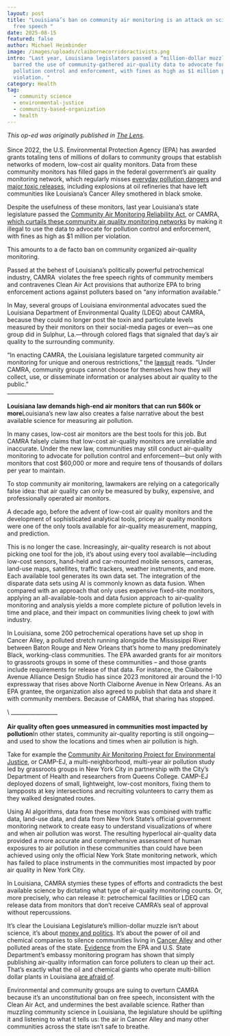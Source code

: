```yaml
---
layout: post
title: "Louisiana’s ban on community air monitoring is an attack on science and
  free speech "
date: 2025-08-15
featured: false
author: Michael Heimbinder
image: /images/uploads/claibornecorridoractivists.png
intro: "Last year, Louisiana legislators passed a “million-dollar muzzle,” which
  barred the use of community-gathered air-quality data to advocate for
  pollution control and enforcement, with fines as high as $1 million per
  violation. "
category: Health
tag:
  - community science
  - environmental-justice
  - community-based-organization
  - health
---
```

*This op-ed was originally published in [The Lens](https://thelensnola.org/2025/07/23/louisianas-ban-on-community-air-monitoring-is-an-attack-on-science-and-free-speech/).*\
\
Since 2022, the U.S. Environmental Protection Agency (EPA) has awarded grants totaling tens of millions of dollars to community groups that establish networks of modern, low-cost air quality monitors. Data from these community monitors has filled gaps in the federal government’s air quality monitoring network, which regularly misses [everyday pollution dangers](https://news.oilandgaswatch.org/post/new-study-refineries-under-reported-benzene-emissions-by-as-much-as-28-fold) and [major toxic releases](https://www.reuters.com/article/usa-pollution-airmonitors-specialreport/us-air-monitors-routinely-miss-pollution-even-refinery-explosions-idUSKBN28B4RT/), including explosions at oil refineries that have left communities like Louisiana’s Cancer Alley smothered in black smoke.

Despite the usefulness of these monitors, last year Louisiana’s state legislature passed the [Community Air Monitoring Reliability Act](https://legis.la.gov/Legis/ViewDocument.aspx?d=1379395), or CAMRA, [which curtails these community air quality monitoring networks](https://grist.org/accountability/louisiana-groups-sue-over-air-monitoring-law-camra/) by making it illegal to use the data to advocate for pollution control and enforcement, with fines as high as $1 million per violation. 

This amounts to a de facto ban on community organized air-quality monitoring.

Passed at the behest of Louisiana’s politically powerful petrochemical industry, CAMRA  violates the free speech rights of community members and contravenes Clean Air Act provisions that authorize EPA to bring enforcement actions against polluters based on “any information available.” 

In May, several groups of Louisiana environmental advocates sued the Louisiana Department of Environmental Quality (LDEQ) about CAMRA, because they could no longer post the toxin and particulate levels measured by their monitors on their social-media pages or even—as one group did in Sulphur, La.—through colored flags that signaled that day’s air quality to the surrounding community. 

“In enacting CAMRA, the Louisiana legislature targeted community air monitoring for unique and onerous restrictions,” the [lawsuit](https://environmentalintegrity.org/wp-content/uploads/2025/05/Lawsuit-over-LA-air-monitoring-5.22.25.pdf) reads. “Under CAMRA, community groups cannot choose for themselves how they will collect, use, or disseminate information or analyses about air quality to the public.” \
                                                                    \_\_\_\_\_\_\_\_\_\_\_\_\_\_\_\__\
\
**Louisiana law demands high-end air monitors that can run $60k or more**Louisiana’s new law also creates a false narrative about the best available science for measuring air pollution. 

In many cases, low-cost air monitors are the best tools for this job. But CAMRA falsely claims that low-cost air-quality monitors are unreliable and inaccurate. Under the new law, communities may still conduct air-quality monitoring to advocate for pollution control and enforcement—but only with monitors that cost $60,000 or more and require tens of thousands of dollars per year to maintain. 

To stop community air monitoring, lawmakers are relying on a categorically false idea: that air quality can only be measured by bulky, expensive, and professionally operated air monitors.

A decade ago, before the advent of low-cost air quality monitors and the development of sophisticated analytical tools, pricey air quality monitors were one of the only tools available for air-quality measurement, mapping, and prediction. 

This is no longer the case. Increasingly, air-quality research is not about picking one tool for the job, it’s about using every tool available—including low-cost sensors, hand-held and car-mounted mobile sensors, cameras, land-use maps, satellites, traffic trackers, weather instruments, and more. Each available tool generates its own data set. The integration of the disparate data sets using AI is commonly known as data fusion. When compared with an approach that only uses expensive fixed-site monitors, applying an all-available-tools and data fusion approach to air-quality monitoring and analysis yields a more complete picture of pollution levels in time and place, and their impact on communities living cheek to jowl with industry.

In Louisiana, some 200 petrochemical operations have set up shop in Cancer Alley, a polluted stretch running alongside the Mississippi River between Baton Rouge and New Orleans that’s home to many predominately Black, working-class communities. The EPA awarded grants for air monitors to grassroots groups in some of these communities – and those grants include requirements for release of that data. For instance, the Claiborne Avenue Alliance Design Studio has since 2023 monitored air around the I-10 expressway that rises above North Claiborne Avenue in New Orleans. As an EPA grantee, the organization also agreed to publish that data and share it with community members. Because of CAMRA, that sharing has stopped.

\    \_\_\_\_\_\_\_\_\_\_\_\_\_\_\_\__\
\
**Air quality often goes unmeasured in communities most impacted by pollution**In other states, community air-quality reporting is still ongoing—and used to show the locations and times when air pollution is high.

Take for example the [Community Air Monitoring Project for Environmental Justice](https://nyc-eja.org/wp-content/uploads/2021/02/CAMP-EJ-2020-Report-Final-021821-Reduced.pdf), or CAMP-EJ, a multi-neighborhood, multi-year air pollution study led by grassroots groups in New York City in partnership with the City’s Department of Health and researchers from Queens College. CAMP-EJ deployed dozens of small, lightweight, low-cost monitors, fixing them to lampposts at key intersections and recruiting volunteers to carry them as they walked designated routes. 

Using AI algorithms, data from these monitors was combined with traffic data, land-use data, and data from New York State’s official government monitoring network to create easy to understand visualizations of where and when air pollution was worst. The resulting hyperlocal air-quality data provided a more accurate and comprehensive assessment of human exposures to air pollution in these communities than could have been achieved using only the official New York State monitoring network, which has failed to place instruments in the communities most impacted by poor air quality in New York City.

In Louisiana, CAMRA stymies these types of efforts and contradicts the best available science by dictating what type of air-quality monitoring counts. Or, more precisely, who can release it: petrochemical facilities or LDEQ can release data from monitors that don’t receive CAMRA’s seal of approval without repercussions.

It’s clear the Louisiana Legislature’s million-dollar muzzle isn’t about science, it’s about [money and politics](https://thelensnola.org/2022/05/06/louisiana-legislator-pushes-bills-benefiting-the-oil-and-gas-industry-and-her-husband/). It’s about the power of oil and chemical companies to silence communities living in [Cancer Alley](https://www.hrw.org/report/2024/01/25/were-dying-here/fight-life-louisiana-fossil-fuel-sacrifice-zone) and other polluted areas of the state. [Evidence](https://www.pnas.org/doi/full/10.1073/pnas.2201092119) from the EPA and U.S. State Department’s embassy monitoring program has shown that simply publishing air-quality information can force polluters to clean up their act. That’s exactly what the oil and chemical giants who operate multi-billion dollar plants in Louisiana [are afraid of](https://lailluminator.com/2023/05/04/petrochemical-industry-in-louisiana-plans-a-defense-amid-growing-opposition/). 

Environmental and community groups are suing to overturn CAMRA because it’s an unconstitutional ban on free speech, inconsistent with the Clean Air Act, and undermines the best available science. Rather than muzzling community science in Louisiana, the legislature should be uplifting it and listening to what it tells us: the air in Cancer Alley and many other communities across the state isn’t safe to breathe.